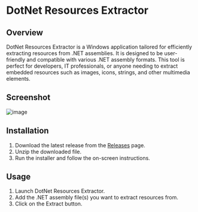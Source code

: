 # DotNet Resources Extractor

## Overview
DotNet Resources Extractor is a Windows application tailored for efficiently extracting resources from .NET assemblies. It is designed to be user-friendly and compatible with various .NET assembly formats. This tool is perfect for developers, IT professionals, or anyone needing to extract embedded resources such as images, icons, strings, and other multimedia elements.

## Screenshot
![image](https://github.com/patrickiel/DotNetResourcesExtractor/assets/86125971/714ca984-429a-46a8-bd36-b347508eee9b)

## Installation
1. Download the latest release from the [Releases](https://github.com/patrickiel/DotNetResourcesExtractor/releases) page.
2. Unzip the downloaded file.
3. Run the installer and follow the on-screen instructions.

## Usage
1. Launch DotNet Resources Extractor.
2. Add the .NET assembly file(s) you want to extract resources from.
3. Click on the Extract button.
